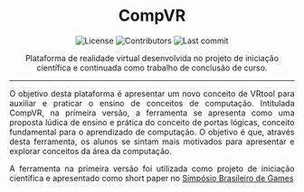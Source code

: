 <h1 align="center">CompVR</h1>

<p align = "center"><img alt="License" src="https://img.shields.io/github/license/vinimussio1/comp-vr?color=blue"> <img alt="Contributors" src="https://img.shields.io/github/contributors/vinimussio1/comp-vr"> <img alt="Last commit" src="https://img.shields.io/github/last-commit/vinimussio1/comp-vr"> </p>



<p align="center">Plataforma de realidade virtual desenvolvida no projeto de iniciação científica e continuada como trabalho de conclusão de curso.</p>

-----
<p align="justify">O objetivo desta plataforma é apresentar um novo conceito de VRtool para auxiliar e praticar o ensino de conceitos de computação. Intitulada CompVR, na primeira versão, a ferramenta se apresenta como uma proposta lúdica de ensino e prática do conceito de portas lógicas, conceito fundamental para o aprendizado de computação. O objetivo é que, através desta ferramenta, os alunos se sintam mais motivados para apresentar e explorar conceitos da área da computação.</p>

<p align="justify">A ferramenta na primeira versão foi utilizada como projeto de iniciação científica e apresentado como short paper no <a href="https://www.sbgames.org">Simpósio Brasileiro de Games</a> </p>
